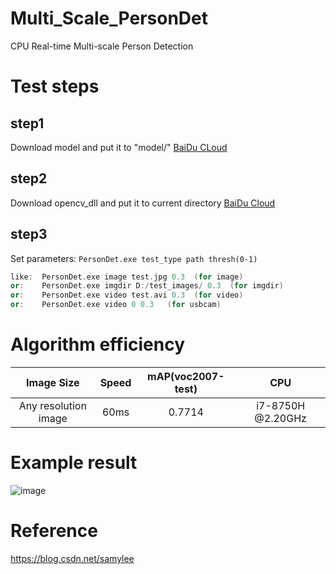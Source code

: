 # Multi_Scale_PersonDet
CPU Real-time Multi-scale Person Detection
# Test steps
## step1
Download model and put it to "model/"  [BaiDu CLoud](https://pan.baidu.com/s/1PNc83cAMWpOQj5pjpQgrUw)
## step2
Download opencv_dll and put it to current directory [BaiDu Cloud](https://pan.baidu.com/s/143Ia9lH9BXNiv-hSPSu4Bw)
## step3
Set parameters:
`PersonDet.exe test_type path thresh(0-1)`
```cpp
like:  PersonDet.exe image test.jpg 0.3  (for image)
or:    PersonDet.exe imgdir D:/test_images/ 0.3  (for imgdir)
or:    PersonDet.exe video test.avi 0.3  (for video)
or:    PersonDet.exe video 0 0.3   (for usbcam)
```
# Algorithm efficiency
| Image Size | Speed | mAP(voc2007-test) | CPU |
|:------:|:------:|:------:|:------:|
| Any resolution image  | 60ms |0.7714| i7-8750H @2.20GHz |

# Example result
![image](https://github.com/samylee/Multi_Scale_PersonDet/blob/master/image/result.jpg)
# Reference
https://blog.csdn.net/samylee
